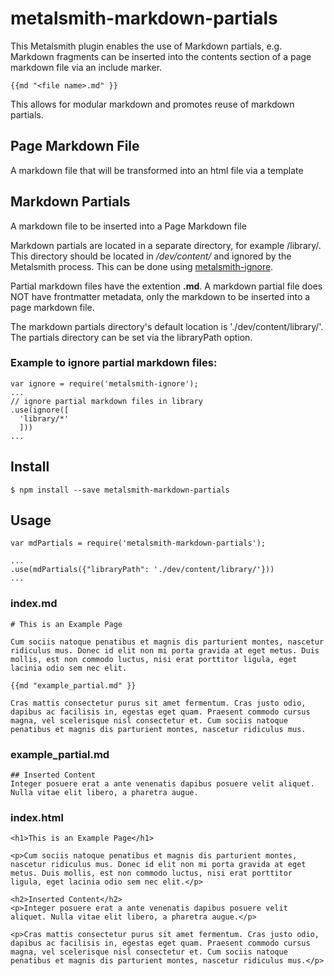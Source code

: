 # metalsmith-markdown-partials

This Metalsmith plugin enables the use of Markdown partials, e.g. Markdown fragments can be inserted into the contents section of a page markdown file via an include marker.

````
{{md "<file name>.md" }}
````

This allows for modular markdown and promotes reuse of markdown partials.

## Page Markdown File
A markdown file that will be transformed into an html file via a template

## Markdown Partials
A markdown file to be inserted into a Page Markdown file

Markdown partials are located in a separate directory, for example /library/. This directory should be located in _/dev/content/_ and ignored by the Metalsmith process. This can be done using [metalsmith-ignore](https://github.com/segmentio/metalsmith-ignore).

Partial markdown files have the extention **.md**. A markdown partial file does NOT have frontmatter metadata, only the markdown to be inserted into a page markdown file.

The markdown partials directory's default location is './dev/content/library/'. The partials directory can be set via the libraryPath option.

### Example to ignore partial markdown files:
````
var ignore = require('metalsmith-ignore');
...
// ignore partial markdown files in library
.use(ignore([
  'library/*'
  ]))
...
````

## Install
````
$ npm install --save metalsmith-markdown-partials
````

## Usage
````
var mdPartials = require('metalsmith-markdown-partials');

...
.use(mdPartials({"libraryPath": './dev/content/library/'}))
...

````

### index.md

````
# This is an Example Page

Cum sociis natoque penatibus et magnis dis parturient montes, nascetur ridiculus mus. Donec id elit non mi porta gravida at eget metus. Duis mollis, est non commodo luctus, nisi erat porttitor ligula, eget lacinia odio sem nec elit.

{{md "example_partial.md" }}

Cras mattis consectetur purus sit amet fermentum. Cras justo odio, dapibus ac facilisis in, egestas eget quam. Praesent commodo cursus magna, vel scelerisque nisl consectetur et. Cum sociis natoque penatibus et magnis dis parturient montes, nascetur ridiculus mus.
````

### example_partial.md

````
## Inserted Content
Integer posuere erat a ante venenatis dapibus posuere velit aliquet. Nulla vitae elit libero, a pharetra augue.
````

### index.html
````
<h1>This is an Example Page</h1>

<p>Cum sociis natoque penatibus et magnis dis parturient montes, nascetur ridiculus mus. Donec id elit non mi porta gravida at eget metus. Duis mollis, est non commodo luctus, nisi erat porttitor ligula, eget lacinia odio sem nec elit.</p>

<h2>Inserted Content</h2>
<p>Integer posuere erat a ante venenatis dapibus posuere velit aliquet. Nulla vitae elit libero, a pharetra augue.</p>

<p>Cras mattis consectetur purus sit amet fermentum. Cras justo odio, dapibus ac facilisis in, egestas eget quam. Praesent commodo cursus magna, vel scelerisque nisl consectetur et. Cum sociis natoque penatibus et magnis dis parturient montes, nascetur ridiculus mus.</p>
````








